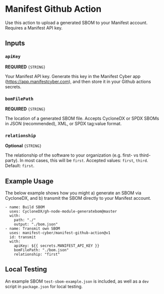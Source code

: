 # Manifest Github Action
Use this action to upload a generated SBOM to your Manifest account. Requires a Manifest API key.

## Inputs

### `apiKey`
**REQUIRED**
`{STRING}`

Your Manifest API key. Generate this key in the Manifest Cyber app (https://app.manifestcyber.com), and then store it in your Github actions secrets.

### `bomFilePath`
**REQUIRED**
`{STRING}`

The location of a generated SBOM file. Accepts CycloneDX or SPDX SBOMs in JSON (recommended), XML, or SPDX tag:value format.

### `relationship`
**Optional**
`{STRING}`

The relationship of the software to your organization (e.g. first- vs third-party). In most cases, this will be `first`.
Accepted values: `first`, `third`. Default: `first`.


## Example Usage
The below example shows how you might a) generate an SBOM via CycloneDX, and b) transmit the SBOM directly to your Manifest account.

```
- name: Build SBOM
  uses: CycloneDX/gh-node-module-generatebom@master
  with:
    path: "./"
    output: "./bom.json"
- name: Transmit own SBOM
  uses: manifest-cyber/manifest-github-action@v1
  id: transmit
  with:
    apiKey: ${{ secrets.MANIFEST_API_KEY }}
    bomFilePath: "./bom.json"
    relationship: "first"
```


## Local Testing
An example SBOM `test-sbom-example.json` is included, as well as a `dev` script in `package.json` for local testing.
